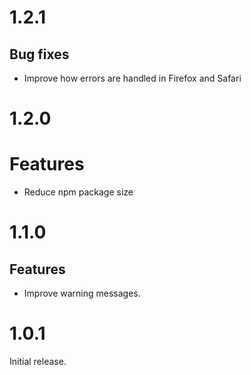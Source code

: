 # 1.2.1

## Bug fixes

- Improve how errors are handled in Firefox and Safari

# 1.2.0

# Features

- Reduce npm package size

# 1.1.0

## Features

- Improve warning messages.

# 1.0.1

Initial release.
